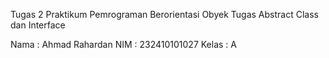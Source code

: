 Tugas 2 Praktikum Pemrograman Berorientasi Obyek
Tugas Abstract Class dan Interface

Nama   : Ahmad Rahardan
NIM    : 232410101027
Kelas  : A
